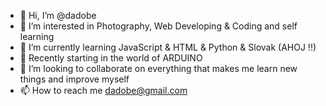- 👋 Hi, I’m @dadobe
- 👀 I’m interested in Photography, Web Developing & Coding and self learning
- 🌱 I’m currently learning JavaScript & HTML & Python & Slovak (AHOJ !!)
- 👻 Recently starting in the world of ARDUINO
- 💞️ I’m looking to collaborate on everything that makes me learn new things and improve myself
- 📫 How to reach me dadobe@gmail.com

<!---
dadobe/dadobe is a ✨ special ✨ repository because its `README.md` (this file) appears on your GitHub profile.
You can click the Preview link to take a look at your changes.
--->
